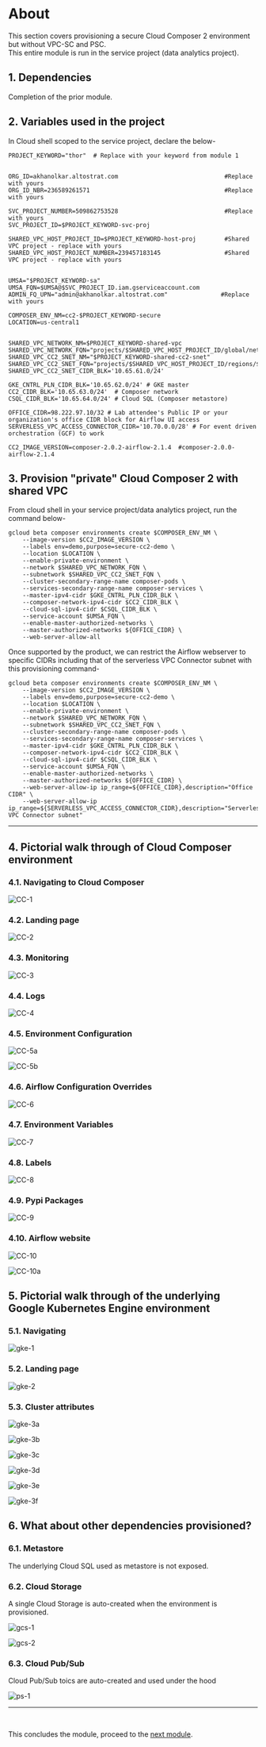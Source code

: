 # About

This section covers provisioning a secure Cloud Composer 2 environment but without VPC-SC and PSC.<br>
This entire module is run in the service project (data analytics project).

## 1. Dependencies

Completion of the prior module.

## 2. Variables used in the project

In Cloud shell scoped to the service project, declare the below-
```
PROJECT_KEYWORD="thor"  # Replace with your keyword from module 1


ORG_ID=akhanolkar.altostrat.com                              #Replace with yours
ORG_ID_NBR=236589261571                                      #Replace with yours

SVC_PROJECT_NUMBER=509862753528                              #Replace with yours
SVC_PROJECT_ID=$PROJECT_KEYWORD-svc-proj                     

SHARED_VPC_HOST_PROJECT_ID=$PROJECT_KEYWORD-host-proj        #Shared VPC project - replace with yours
SHARED_VPC_HOST_PROJECT_NUMBER=239457183145                  #Shared VPC project - replace with yours


UMSA="$PROJECT_KEYWORD-sa"
UMSA_FQN=$UMSA@$SVC_PROJECT_ID.iam.gserviceaccount.com
ADMIN_FQ_UPN="admin@akhanolkar.altostrat.com"               #Replace with yours

COMPOSER_ENV_NM=cc2-$PROJECT_KEYWORD-secure
LOCATION=us-central1


SHARED_VPC_NETWORK_NM=$PROJECT_KEYWORD-shared-vpc
SHARED_VPC_NETWORK_FQN="projects/$SHARED_VPC_HOST_PROJECT_ID/global/networks/$SHARED_VPC_NETWORK_NM"
SHARED_VPC_CC2_SNET_NM="$PROJECT_KEYWORD-shared-cc2-snet"
SHARED_VPC_CC2_SNET_FQN="projects/$SHARED_VPC_HOST_PROJECT_ID/regions/$LOCATION/subnetworks/$SHARED_VPC_CC2_SNET_NM"
SHARED_VPC_CC2_SNET_CIDR_BLK='10.65.61.0/24'

GKE_CNTRL_PLN_CIDR_BLK='10.65.62.0/24' # GKE master
CC2_CIDR_BLK='10.65.63.0/24'  # Composer network
CSQL_CIDR_BLK='10.65.64.0/24' # Cloud SQL (Composer metastore)

OFFICE_CIDR=98.222.97.10/32 # Lab attendee's Public IP or your organization's office CIDR block for Airflow UI access
SERVERLESS_VPC_ACCESS_CONNECTOR_CIDR='10.70.0.0/28' # For event driven orchestration (GCF) to work

CC2_IMAGE_VERSION=composer-2.0.2-airflow-2.1.4  #composer-2.0.0-airflow-2.1.4
```


## 3. Provision "private" Cloud Composer 2 with shared VPC

From cloud shell in your service project/data analytics project, run the command below-

```
gcloud beta composer environments create $COMPOSER_ENV_NM \
    --image-version $CC2_IMAGE_VERSION \
    --labels env=demo,purpose=secure-cc2-demo \
    --location $LOCATION \
    --enable-private-environment \
    --network $SHARED_VPC_NETWORK_FQN \
    --subnetwork $SHARED_VPC_CC2_SNET_FQN \
    --cluster-secondary-range-name composer-pods \
    --services-secondary-range-name composer-services \
    --master-ipv4-cidr $GKE_CNTRL_PLN_CIDR_BLK \
    --composer-network-ipv4-cidr $CC2_CIDR_BLK \
    --cloud-sql-ipv4-cidr $CSQL_CIDR_BLK \
    --service-account $UMSA_FQN \
    --enable-master-authorized-networks \
    --master-authorized-networks ${OFFICE_CIDR} \
    --web-server-allow-all
```


Once supported by the product, we can restrict the Airflow webserver to specific CIDRs including that of the serverless VPC Connector subnet with this provisioning command-
```
gcloud beta composer environments create $COMPOSER_ENV_NM \
    --image-version $CC2_IMAGE_VERSION \
    --labels env=demo,purpose=secure-cc2-demo \
    --location $LOCATION \
    --enable-private-environment \
    --network $SHARED_VPC_NETWORK_FQN \
    --subnetwork $SHARED_VPC_CC2_SNET_FQN \
    --cluster-secondary-range-name composer-pods \
    --services-secondary-range-name composer-services \
    --master-ipv4-cidr $GKE_CNTRL_PLN_CIDR_BLK \
    --composer-network-ipv4-cidr $CC2_CIDR_BLK \
    --cloud-sql-ipv4-cidr $CSQL_CIDR_BLK \
    --service-account $UMSA_FQN \
    --enable-master-authorized-networks \
    --master-authorized-networks ${OFFICE_CIDR} \
    --web-server-allow-ip ip_range=${OFFICE_CIDR},description="Office CIDR" \
    --web-server-allow-ip ip_range=${SERVERLESS_VPC_ACCESS_CONNECTOR_CIDR},description="Serverless VPC Connector subnet"
```

<hr>

## 4. Pictorial walk through of Cloud Composer environment

### 4.1. Navigating to Cloud Composer

![CC-1](../00-images/2b-01-navigate.png)

### 4.2. Landing page

![CC-2](../00-images/2b-02-landing.png)

### 4.3. Monitoring 

![CC-3](../00-images/2b-03-monitoring.png)

### 4.4. Logs

![CC-4](../00-images/2b-04-logs.png)

### 4.5. Environment Configuration 

![CC-5a](../00-images/2b-05-ec.png)

![CC-5b](../00-images/2b-05-ec-2.png)

### 4.6. Airflow Configuration Overrides 

![CC-6](../00-images/2b-06-ac.png)

### 4.7. Environment Variables 

![CC-7](../00-images/2b-07-ev.png)

### 4.8. Labels

![CC-8](../00-images/2b-08-lbl.png)

### 4.9. Pypi Packages 

![CC-9](../00-images/2b-09-pypi.png)

### 4.10. Airflow website

![CC-10](../00-images/2b-10-af-uri.png)

![CC-10a](../00-images/2b-11-af.png)

## 5. Pictorial walk through of the underlying Google Kubernetes Engine environment

### 5.1. Navigating

![gke-1](../00-images/2b-12-k8s.png)

### 5.2. Landing page

![gke-2](../00-images/2b-13-k8s.png)

### 5.3. Cluster attributes 

![gke-3a](../00-images/2b-14-k8s.png)

![gke-3b](../00-images/2b-15-k8s.png)

![gke-3c](../00-images/2b-16-k8s.png)

![gke-3d](../00-images/2b-17-k8s.png)

![gke-3e](../00-images/2b-18-k8s.png)

![gke-3f](../00-images/2b-19-k8s.png)

## 6. What about other dependencies provisioned?

### 6.1. Metastore
The underlying Cloud SQL used as metastore is not exposed. 


### 6.2. Cloud Storage
A single Cloud Storage is auto-created when the environment is provisioned.

![gcs-1](../00-images/2b-20-gcs.png)

![gcs-2](../00-images/2b-21-gcs.png)



### 6.3. Cloud Pub/Sub
Cloud Pub/Sub toics are auto-created and used under the hood

![ps-1](../00-images/2b-22-pubsub.png)

<hr>
<br>

This concludes the module, proceed to the [next module](02c-secure-cc2-iteration1-HWD-Base.md).
